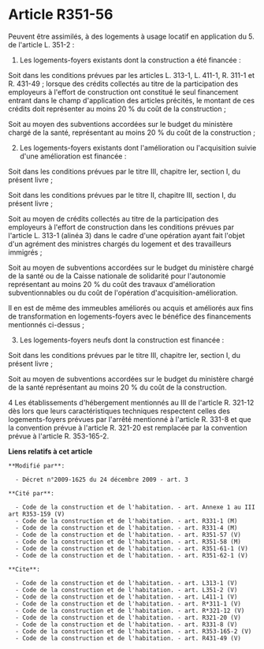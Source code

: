 # Article R351-56

Peuvent être assimilés, à des logements à usage locatif en application du 5. de l'article L. 351-2 : 

1. Les logements-foyers existants dont la construction a été financée : 

Soit dans les conditions prévues par les articles L. 313-1, L. 411-1, R. 311-1 et R. 431-49 ; lorsque des crédits collectés
au titre de la participation des employeurs à l'effort de construction ont constitué le seul financement entrant dans le
champ d'application des articles précités, le montant de ces crédits doit représenter au moins 20 % du coût de la
construction ; 

Soit au moyen des subventions accordées sur le budget du ministère chargé de la santé, représentant au moins 20 % du coût de
la construction ; 

2. Les logements-foyers existants dont l'amélioration ou l'acquisition suivie d'une amélioration est financée : 

Soit dans les conditions prévues par le titre III, chapitre Ier, section I, du présent livre ; 

Soit dans les conditions prévues par le titre II, chapitre III, section I, du présent livre ; 

Soit au moyen de crédits collectés au titre de la participation des employeurs à l'effort de construction dans les conditions
prévues par l'article L. 313-1 (alinéa 3) dans le cadre d'une opération ayant fait l'objet d'un agrément des ministres
chargés du logement et des travailleurs immigrés ; 

Soit au moyen de subventions accordées sur le budget du ministère chargé de la santé ou de la Caisse nationale de solidarité
pour l'autonomie représentant au moins 20 % du coût des travaux d'amélioration subventionnables ou du coût de l'opération
d'acquisition-amélioration. 

Il en est de même des immeubles améliorés ou acquis et améliorés aux fins de transformation en logements-foyers avec le
bénéfice des financements mentionnés ci-dessus ; 

3. Les logements-foyers neufs dont la construction est financée : 

Soit dans les conditions prévues par le titre III, chapitre Ier, section I, du présent livre ; 

Soit au moyen de subventions accordées sur le budget du ministère chargé de la santé représentant au moins 20 % du coût de la
construction. 

4 Les établissements d'hébergement mentionnés au III de l'article R. 321-12 dès lors que leurs caractéristiques techniques
respectent celles des logements-foyers prévues par l'arrêté mentionné à l'article R. 331-8 et que la convention prévue à
l'article R. 321-20 est remplacée par la convention prévue à l'article R. 353-165-2.

**Liens relatifs à cet article**

	**Modifié par**:

	  - Décret n°2009-1625 du 24 décembre 2009 - art. 3

	**Cité par**:

	  - Code de la construction et de l'habitation. - art. Annexe 1 au III art R353-159 (V)
	  - Code de la construction et de l'habitation. - art. R331-1 (M)
	  - Code de la construction et de l'habitation. - art. R331-4 (M)
	  - Code de la construction et de l'habitation. - art. R351-57 (V)
	  - Code de la construction et de l'habitation. - art. R351-58 (M)
	  - Code de la construction et de l'habitation. - art. R351-61-1 (V)
	  - Code de la construction et de l'habitation. - art. R351-62-1 (V)

	**Cite**:

	  - Code de la construction et de l'habitation. - art. L313-1 (V)
	  - Code de la construction et de l'habitation. - art. L351-2 (V)
	  - Code de la construction et de l'habitation. - art. L411-1 (V)
	  - Code de la construction et de l'habitation. - art. R*311-1 (V)
	  - Code de la construction et de l'habitation. - art. R*321-12 (V)
	  - Code de la construction et de l'habitation. - art. R321-20 (V)
	  - Code de la construction et de l'habitation. - art. R331-8 (V)
	  - Code de la construction et de l'habitation. - art. R353-165-2 (V)
	  - Code de la construction et de l'habitation. - art. R431-49 (V)
